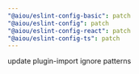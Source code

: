 ```yaml
---
"@aiou/eslint-config-basic": patch
"@aiou/eslint-config": patch
"@aiou/eslint-config-react": patch
"@aiou/eslint-config-ts": patch
---
```


update plugin-import ignore patterns
